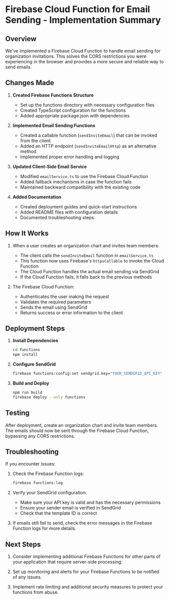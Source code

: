 # Firebase Cloud Function for Email Sending - Implementation Summary

## Overview

We've implemented a Firebase Cloud Function to handle email sending for organization invitations. This solves the CORS restrictions you were experiencing in the browser and provides a more secure and reliable way to send emails.

## Changes Made

1. **Created Firebase Functions Structure**
   - Set up the functions directory with necessary configuration files
   - Created TypeScript configuration for the functions
   - Added appropriate package.json with dependencies

2. **Implemented Email Sending Functions**
   - Created a callable function (`sendInviteEmail`) that can be invoked from the client
   - Added an HTTP endpoint (`sendInviteEmailHttp`) as an alternative method
   - Implemented proper error handling and logging

3. **Updated Client-Side Email Service**
   - Modified `emailService.ts` to use the Firebase Cloud Function
   - Added fallback mechanisms in case the function fails
   - Maintained backward compatibility with the existing code

4. **Added Documentation**
   - Created deployment guides and quick-start instructions
   - Added README files with configuration details
   - Documented troubleshooting steps

## How It Works

1. When a user creates an organization chart and invites team members:
   - The client calls the `sendInviteEmail` function in `emailService.ts`
   - This function now uses Firebase's `httpsCallable` to invoke the Cloud Function
   - The Cloud Function handles the actual email sending via SendGrid
   - If the Cloud Function fails, it falls back to the previous methods

2. The Firebase Cloud Function:
   - Authenticates the user making the request
   - Validates the required parameters
   - Sends the email using SendGrid
   - Returns success or error information to the client

## Deployment Steps

1. **Install Dependencies**
   ```bash
   cd functions
   npm install
   ```

2. **Configure SendGrid**
   ```bash
   firebase functions:config:set sendgrid.key="YOUR_SENDGRID_API_KEY" sendgrid.from="noreply@workflow-app.com" sendgrid.template_id="your-template-id"
   ```

3. **Build and Deploy**
   ```bash
   npm run build
   firebase deploy --only functions
   ```

## Testing

After deployment, create an organization chart and invite team members. The emails should now be sent through the Firebase Cloud Function, bypassing any CORS restrictions.

## Troubleshooting

If you encounter issues:

1. Check the Firebase Function logs:
   ```bash
   firebase functions:log
   ```

2. Verify your SendGrid configuration:
   - Make sure your API key is valid and has the necessary permissions
   - Ensure your sender email is verified in SendGrid
   - Check that the template ID is correct

3. If emails still fail to send, check the error messages in the Firebase Function logs for more details.

## Next Steps

1. Consider implementing additional Firebase Functions for other parts of your application that require server-side processing.

2. Set up monitoring and alerts for your Firebase Functions to be notified of any issues.

3. Implement rate limiting and additional security measures to protect your functions from abuse. 